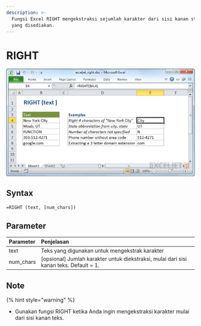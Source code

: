```yaml
---
description: >-
  Fungsi Excel RIGHT mengekstraksi sejumlah karakter dari sisi kanan string teks
  yang disediakan.
---
```


# RIGHT

![Sumber : https://exceljet.net/excel-functions/excel-right-function ](../.gitbook/assets/right.png)

## Syntax

```text
=RIGHT (text, [num_chars])
```

## Parameter

| **Parameter** | **Penjelasan** |
| :--- | :--- |
| text | Teks yang digunakan untuk mengekstrak karakter |
| num\_chars | \[opsional\] Jumlah karakter untuk diekstraksi, mulai dari sisi kanan teks. Default = 1. |

## Note

{% hint style="warning" %}

* Gunakan fungsi RIGHT ketika Anda ingin mengekstraksi karakter mulai dari sisi kanan teks.

